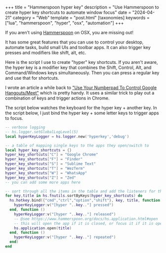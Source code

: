 +++
title = "Hammerspoon hyper key"
description = "Use Hammerspoon to create hyper key shortcuts to automate window focus"
date = "2024-04-21"
category = "Web"
template = "post.html"
[taxonomies]
keywords = ["lua", "hammerspoon", "hyper", "osx", "automation"]
+++

If you aren't using [Hammerspoon](https://www.hammerspoon.org/) on OSX, you are missing out!

It has some great features that you can use to control your desktop, automate tasks, build small UIs and toolbar apps. It can also trigger key presses and modifiers like shift, alt, etc.

Here is the script I use to create "hyper" key shortcuts. If you aren't aware, the hyper key is a modifier key that combines the Shift, Control, Alt, and Command/Windows keys simultaneously. Then you can press a regular key and use that for shortcuts.

I wrote an article a while back to ["Use Your Numberpad To Control Google Hangouts/Meet"](/tricks/hammerspoon-number-pad-shortcuts/) which is pretty handy. It uses a similar trick to play out a combination of keys and trigger actions in Chrome.

The script below watches the keyboard for the hyper key + another key. In the script below, I just bind the hyper key + some letter keys to trigger apps to focus.

```lua
-- verbose logging
-- hs.logger.setGlobalLogLevel(5)
local hyperKeyLogger = hs.logger.new('hyperkey','debug')

-- a table of mapping single keys to the apps they open/switch to
local hyper_key_shortcuts = {}
hyper_key_shortcuts["C"] = "Google Chrome"
hyper_key_shortcuts["F"] = "Finder"
hyper_key_shortcuts["S"] = "Sublime Text"
hyper_key_shortcuts["T"] = "WezTerm"
hyper_key_shortcuts["W"] = "WhatsApp"
hyper_key_shortcuts["Z"] = "Zed"
-- you can add some more apps here

-- sort through all the items in the table and add the listeners for them
for key,title in hs.fnutils.sortByKeys(hyper_key_shortcuts) do
  hs.hotkey.bind({"cmd","ctrl","option","shift"}, key, title, function ()
    hyperKeyLogger:v("[hyper "..key.."] pressed")
  end, function ()
    hyperKeyLogger:v("[hyper "..key.."] released")
    -- @see https://www.hammerspoon.org/docs/hs.application.html#open
    -- this will open the app if it is closed, or focus it if it is open
    hs.application.open(title)
  end, function ()
    hyperKeyLogger:v("[hyper "..key.."] repeated")
  end)
end
```
